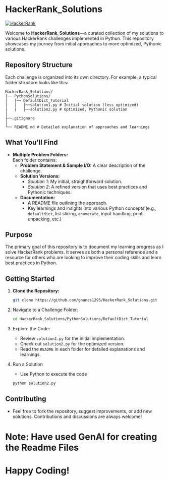 # HackerRank_Solutions

[![HackerRank](https://user-images.githubusercontent.com/1194257/65596422-1cef2080-df97-11e9-9abb-a225204d1805.png)](https://www.hackerrank.com/profile/gnanas1295)

Welcome to **HackerRank_Solutions**—a curated collection of my solutions to various HackerRank challenges implemented in Python. This repository showcases my journey from initial approaches to more optimized, Pythonic solutions.

## Repository Structure

Each challenge is organized into its own directory. For example, a typical folder structure looks like this:

```
HackerRank_Solutions/
│── PythonSolutions/
│   |── DefaultDict_Tutorial
|   |   ├──solution1.py # Initial solution (less optimized)
|   |   ├──solution2.py # Optimized, Pythonic solution
│
├──.gitignore
│
└── README.md # Detailed explanation of approaches and learnings
```

## What You'll Find

- **Multiple Problem Folders:**  
  Each folder contains:
  - **Problem Statement & Sample I/O:** A clear description of the challenge.
  - **Solution Versions:**  
    - *Solution 1*: My initial, straightforward solution.
    - *Solution 2*: A refined version that uses best practices and Pythonic techniques.
  - **Documentation:**  
    - A README file outlining the approach.
    - Key learnings and insights into various Python concepts (e.g., `defaultdict`, list slicing, `enumerate`, input handling, print unpacking, etc.)

## Purpose

The primary goal of this repository is to document my learning progress as I solve HackerRank problems. It serves as both a personal reference and a resource for others who are looking to improve their coding skills and learn best practices in Python.

## Getting Started

1. **Clone the Repository:**

   ```bash
   git clone https://github.com/gnanas1295/HackerRank_Solutions.git
   ```

2. Navigate to a Challenge Folder:

   ```sh
   cd HackerRank_Solutions/PythonSolutions/DefaultDict_Tutorial
   ```
3. Explore the Code:

   - Review ```solution1.py``` for the initial implementation.
   - Check out ```solution2.py``` for the optimized version.
   - Read the ```README``` in each folder for detailed explanations and learnings.

4. Run a Solution
   - Use Python to execute the code
   ```sh
   python solution2.py
   ```

## Contributing

- Feel free to fork the repository, suggest improvements, or add new solutions. Contributions and discussions are always welcome!

# Note: Have used GenAI for creating the Readme Files

# Happy Coding!
